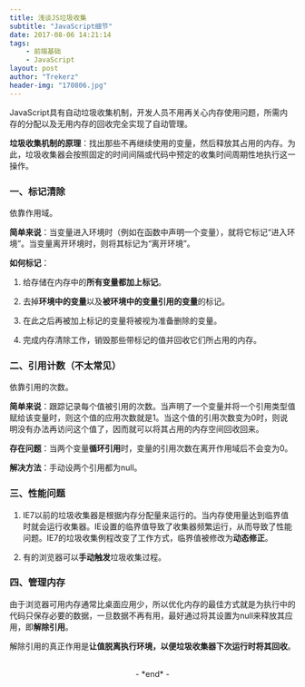 ```yaml
---
title: 浅谈JS垃圾收集
subtitle: "JavaScript细节"
date: 2017-08-06 14:21:14
tags: 
	- 前端基础
	- JavaScript
layout: post
author: "Trekerz"
header-img: "170806.jpg"
---
```


JavaScript具有自动垃圾收集机制，开发人员不用再关心内存使用问题，所需内存的分配以及无用内存的回收完全实现了自动管理。

**垃圾收集机制的原理**：找出那些不再继续使用的变量，然后释放其占用的内存。为此，垃圾收集器会按照固定的时间间隔或代码中预定的收集时间周期性地执行这一操作。

### **一、标记清除**

依靠作用域。

**简单来说**：当变量进入环境时（例如在函数中声明一个变量），就将它标记“进入环境”。当变量离开环境时，则将其标记为“离开环境”。

**如何标记**：

1. 给存储在内存中的**所有变量都加上标记**。

2. 去掉**环境中的变量**以及**被环境中的变量引用的变量**的标记。

3. 在此之后再被加上标记的变量将被视为准备删除的变量。

4. 完成内存清除工作，销毁那些带标记的值并回收它们所占用的内存。

### **二、引用计数（不太常见）**

依靠引用的次数。

**简单来说**：跟踪记录每个值被引用的次数。当声明了一个变量并将一个引用类型值赋给该变量时，则这个值的应用次数就是1。当这个值的引用次数变为0时，则说明没有办法再访问这个值了，因而就可以将其占用的内存空间回收回来。

**存在问题**：当两个变量**循环引用**时，变量的引用次数在离开作用域后不会变为0。

**解决方法**：手动设两个引用都为null。

### **三、性能问题**

1. IE7以前的垃圾收集器是根据内存分配量来运行的。当内存使用量达到临界值时就会运行收集器。IE设置的临界值导致了收集器频繁运行，从而导致了性能问题。​IE7的垃圾收集例程改变了工作方式，临界值被修改为**动态修正**。 


2. 有的浏览器可以**手动触发**垃圾收集过程。

### **四、管理内存**

由于浏览器可用内存通常比桌面应用少，所以优化内存的最佳方式就是为执行中的代码只保存必要的数据，一旦数据不再有用，最好通过将其设置为null来释放其应用，即**解除引用**。

解除引用的真正作用是**让值脱离执行环境，以便垃圾收集器下次运行时将其回收**。

<br/>

<center>-&nbsp;*end*&nbsp;-</center>

<br/>